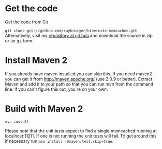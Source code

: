 # Get the code #
Get the code from [Git](http://git.or.cz/)

`git clone git://github.com/raykrueger/hibernate-memcached.git`
Alternatively, visit my [repository at git hub](http://github.com/raykrueger/hibernate-memcached/tree/master) and download the source in zip or tar.gz form.

# Install Maven 2 #
If you already have maven installed you can skip this. If you need maven2 you can get it from http://maven.apache.org/ (use 2.0.9 or better).
Extract Maven and add it to your path so that you can run mvn from the command line. If you can't figure this out, you're on your own.

# Build with Maven 2 #
`mvn install`

Please note that the unit tests expect to find a single memcached running at localhost:11211. If one is not running the unit tests will fail. To get around this if necessary run `mvn install -Dmaven.test.skip=true`.